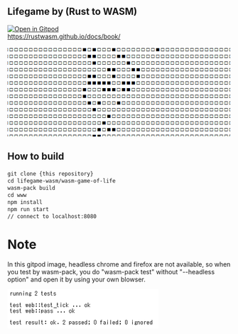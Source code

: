 ## Lifegame by (Rust to WASM)

[![Open in Gitpod](https://gitpod.io/button/open-in-gitpod.svg)](https://gitpod.io/#https://github.com/yukarinoki/lifegame-wasm)  
https://rustwasm.github.io/docs/book/  

![demo](https://github.com/yukarinoki/lifegame-wasm/blob/master/lifegame.gif)

## How to build

```
git clone {this repository}  
cd lifegame-wasm/wasm-game-of-life  
wasm-pack build  
cd www  
npm install  
npm run start  
// connect to localhost:8080   
```


# Note
In this gitpod image, headless chrome and firefox are not available, so when you test by wasm-pack, you do "wasm-pack test" without "--headless option" and open it by using your own blowser.   
  
![test_result](https://github.com/yukarinoki/lifegame-wasm/blob/master/image.png)
